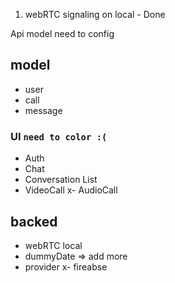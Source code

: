 1. webRTC signaling on local - Done


Api model need to config
## model
 - user
 - call
 - message


### UI `need to color :(`
 - Auth 
 - Chat
 - Conversation List
 - VideoCall
 x- AudioCall


## backed
  - webRTC local
  - dummyDate => add more
  - provider
  x- fireabse


